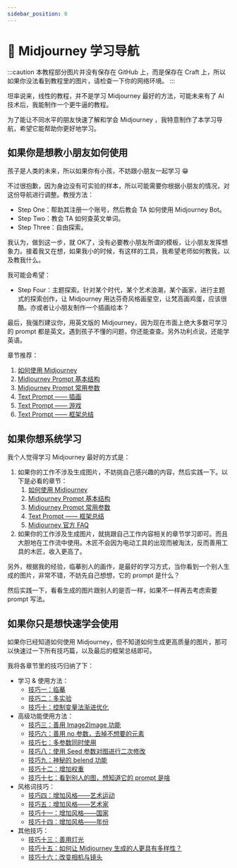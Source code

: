 ```yaml
---
sidebar_position: 0
---
```


# 🧭 Midjourney 学习导航

:::caution
本教程部分图片并没有保存在 GitHub 上，而是保存在 Craft 上，所以如果你没法看到教程里的图片，请检查一下你的网络环境。
:::

坦率说来，线性的教程，并不是学习 Midjourney 最好的方法，可能未来有了 AI 技术后，我能制作一个更牛逼的教程。

为了能让不同水平的朋友快速了解和学会 Midjourney ，我特意制作了本学习导航，希望它能帮助你更好地学习。

## 如果你是想教小朋友如何使用

孩子是人类的未来，所以如果你有小孩，不妨跟小朋友一起学习 😁

不过很抱歉，因为身边没有可实验的样本，所以可能需要你根据小朋友的情况，对这份导航进行调整。教授方法：

- Step One：帮助其注册一个账号，然后教会 TA 如何使用 Midjourney Bot。
- Step Two：教会 TA 如何查英文单词。
- Step Three：自由探索。

我认为，做到这一步，就 OK了，没有必要教小朋友所谓的模板，让小朋友发挥想象力。接着我又在想，如果我小的时候，有这样的工具，我希望老师如何教我，以及教我什么。

我可能会希望：

- Step Four：主题探索。针对某个时代，某个艺术浪潮，某个画家，进行主题式的探索创作，让 Midjourney 用达芬奇风格画星空，让梵高画鸡蛋，应该很酷。亦或者让小朋友制作一个插画绘本？

最后，我强烈建议你，用英文版的 Midjourney，因为现在市面上绝大多数可学习的 prompt 都是英文。遇到孩子不懂的问题，你还能查查。另外功利点说，还能学英语。

章节推荐：

1. [如何使用 Midjourney](midjourney/mj-tutorial-basics/how-to-use-midjourney.md)
2. [Midjourney Prompt 基本结构](midjourney/mj-tutorial-basics/midjourney-basics-prompt.md)
3. [Midjourney Prompt 常用参数](midjourney/mj-tutorial-basics/midjourney-common-parameters.md)
4. [Text Prompt —— 插画](midjourney/mj-tutorial-text-prompt/scenario-4-illustrations.md)
5. [Text Prompt —— 游戏](midjourney/mj-tutorial-text-prompt/scenario-6-game.md)
6. [Text Prompt —— 框架总结](midjourney/mj-tutorial-text-prompt/framework-summary.md)

## 如果你想系统学习

我个人觉得学习 Midjourney 最好的方式是：

1. 如果你的工作不涉及生成图片，不妨挑自己感兴趣的内容，然后实践一下。以下是必看的章节：
   1. [如何使用 Midjourney](midjourney/mj-tutorial-basics/how-to-use-midjourney.md)
   2. [Midjourney Prompt 基本结构](midjourney/mj-tutorial-basics/midjourney-basics-prompt.md)
   3. [Midjourney Prompt 常用参数](midjourney/mj-tutorial-basics/midjourney-common-parameters.md)
   4. [Text Prompt —— 框架总结](midjourney/mj-tutorial-text-prompt/framework-summary.md)
   5. [Midjourney 官方 FAQ](midjourney/mj-tutorial-extras/midjourney-official-faq.md)
2. 如果你的工作涉及生成图片，就挑跟自己工作内容相关的章节学习即可。而且大胆地在工作流中使用。木匠不会因为电动工具的出现而被淘汰，反而善用工具的木匠，收入更高了。

另外，根据我的经验，临摹别人的画作，是最好的学习方式，当你看到一个别人生成的图片，非常不错，不妨先自己想想，它的 prompt 是什么？

然后实践一下，看看生成的图片跟别人的是否一样，如果不一样再去考虑索要 prompt 写法。

## 如果你只是想快速学会使用

如果你已经知道如何使用 Midjourney，但不知道如何生成更高质量的图片，那可以快速过一下所有技巧篇，以及最后的框架总结即可。

我将各章节里的技巧归纳了下：

- 学习 & 使用方法：
   - [技巧一：临摹](midjourney/mj-tutorial-tips/tips-1-imitation.md)
   - [技巧二：多实验](midjourney/mj-tutorial-tips/tips-2-experiment.md)
   - [技巧十：控制变量法渐进优化](midjourney/mj-tutorial-tips/tips-10-control-variables-method.md)
- 高级功能使用方法：
   - [技巧三：善用 Image2Image 功能](midjourney/mj-tutorial-tips/tips-3-img2img.md)
   - [技巧六：善用 no 参数，去掉不想要的元素](midjourney/mj-tutorial-tips/tips-6-no-parameter.md)
   - [技巧七：多参数同时使用](midjourney/mj-tutorial-tips/tips-7-multi-parameters.md)
   - [技巧八：使用 Seed 参数对图进行二次修改](midjourney/mj-tutorial-tips/tips-8-seed-parameter.md)
   - [技巧九：神秘的 belend 功能](midjourney/mj-tutorial-tips/tips-9-blend.md)
   - [技巧十二：增加权重](midjourney/mj-tutorial-tips/tips-12-increase-weight.md)
   - [技巧十七：看到别人的图，想知道它的 prompt 是啥](midjourney/mj-tutorial-tips/tips-17-describe.md)
- 风格词技巧：
   - [技巧四：增加风格——艺术运动](midjourney/mj-tutorial-tips/tips-4-art-movement.md)
   - [技巧五：增加风格——艺术家](midjourney/mj-tutorial-tips/tips-5-artist.md)
   - [技巧十一：增加风格——国家](midjourney/mj-tutorial-tips/tips-11-country.md)
   - [技巧十四：增加风格——年份](midjourney/mj-tutorial-tips/tips-14-year.md)
- 其他技巧：
   - [技巧十三：善用灯光](midjourney/mj-tutorial-tips/tips-13-lighting.md)
   - [技巧十五：如何让 Midjourney 生成的人更具有多样性？](midjourney/mj-tutorial-tips/tips-15-human-diversity.md)
   - [技巧十六：改变相机与镜头](midjourney/mj-tutorial-tips/tips-16-camera-lens.md)

